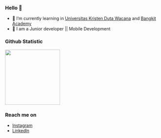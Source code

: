 ### Hello 👋

- 🌱 I’m currently learning in [Universitas Kristen Duta Wacana](https://www.ukdw.ac.id/) and [Bangkit Academy](https://grow.google/intl/id_id/bangkit/?tab=mobile-development) 
- 🤔 I am a Junior developer || Mobile Development

  
### Github Statistic
<p align="left">
<a href="https://github.com/micahelfidef">
  <img height="180em" src="https://github-readme-stats-eight-theta.vercel.app/api/top-langs/?username=michaelfidef&layout=compact&langs_count=8&theme=algolia"/>
</a>
</p>

### Reach me on
- [Instagram](https://www.instagram.com/michaelfidef/)
- [Linkedln](https://www.linkedin.com/in/michael-fidef-8b4918285)
